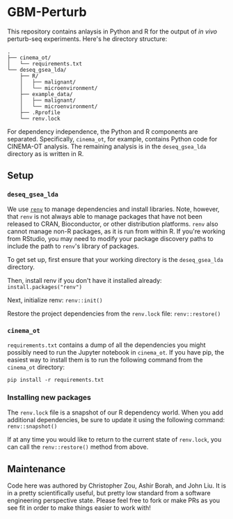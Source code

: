 # GBM-Perturb

This repository contains anlaysis in Python and R for the output of _in vivo_ perturb-seq
experiments. Here's he directory structure:
```
.
├── cinema_ot/
│   └── requirements.txt
└── deseq_gsea_lda/
    ├── R/
    │   ├── malignant/
    │   └── microenvironment/
    ├── example_data/
    │   ├── malignant/
    │   └── microenvironment/
    ├── .Rprofile
    └── renv.lock
```
For dependency independence, the Python and R components are separated. Specifically, `cinema_ot`, for example,
contains Python code for CINEMA-OT analysis. The remaining analysis is in the `deseq_gsea_lda` directory
as is written in R.

## Setup

### `deseq_gsea_lda`

We use [`renv`](https://rstudio.github.io/renv/articles/renv.html) 
to manage dependencies and install libraries. Note, however, that `renv` is not 
always able to manage packages that have not been released to CRAN, 
Bioconductor, or other distribution platforms. `renv` also cannot manage non-R
packages, as it is run from within R. If you're working from RStudio, you may
need to modify your package discovery paths to include the path to `renv`'s
library of packages.

To get set up, first ensure that your working directory is the `deseq_gsea_lda` directory.

Then, install renv if you don't have it installed already:
```install.packages("renv")```

Next, initialize renv:
```renv::init()```

Restore the project dependencies from the `renv.lock` file:
```renv::restore()```

### `cinema_ot`

`requirements.txt` contains a dump of all the dependencies you might possibly need to run
the Jupyter notebook in `cinema_ot`. If you have pip, the easiest way to install them is 
to run the following command from the `cinema_ot` directory:
```
pip install -r requirements.txt
```

### Installing new packages

The `renv.lock` file is a snapshot of our R dependency world. When you add
additional dependencies, be sure to update it using the following command:
```renv::snapshot()```

If at any time you would like to return to the current state of `renv.lock`,
you can call the `renv::restore()` method from above.

## Maintenance

Code here was authored by Christopher Zou, Ashir Borah, and John
Liu. It is in a pretty scientifically useful, but pretty low standard
from a software engineering perspective state. Please feel free to fork or 
make PRs as you see fit in order to make things easier to work with!
